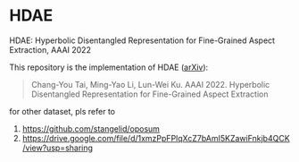 # HDAE
HDAE: Hyperbolic Disentangled Representation for Fine-Grained Aspect Extraction, AAAI 2022

This repository is the implementation of HDAE ([arXiv](https://arxiv.org/abs/2112.09215)):
> Chang-You Tai, Ming-Yao Li, Lun-Wei Ku. AAAI 2022. Hyperbolic Disentangled Representation for Fine-Grained Aspect Extraction

for other dataset, pls refer to 
1. https://github.com/stangelid/oposum
2. https://drive.google.com/file/d/1xmzPpFPlqXcZ7bAmI5KZawiFnkjb4QCK/view?usp=sharing
